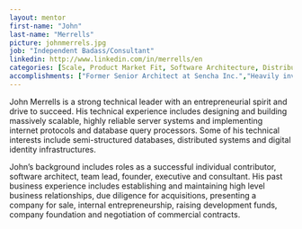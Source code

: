 ```yaml
---
layout: mentor
first-name: "John"
last-name: "Merrells"
picture: johnmerrels.jpg
job: "Independent Badass/Consultant"
linkedin: http://www.linkedin.com/in/merrells/en
categories: [Scale, Product Market Fit, Software Architecture, Distributed Systems, Query Processors, Entrepreneurship, Business Development, Early Stage Investment, Late Stage Investment, Scaling, Database]
accomplishments: ["Former Senior Architect at Sencha Inc.","Heavily involved in advising early and late stage companies","Expert in bringing products to market"]
---
```

John Merrells is a strong technical leader with an entrepreneurial spirit and drive to succeed. His technical experience includes designing and building massively scalable, highly reliable server systems and implementing internet protocols and database query processors. Some of his technical interests include semi-structured databases, distributed systems and digital identity infrastructures.

John’s background includes roles as a successful individual contributor, software architect, team lead, founder, executive and consultant. His past business experience includes establishing and maintaining high level business relationships, due diligence for acquisitions, presenting a company for sale, internal entrepreneurship, raising development funds, company foundation and negotiation of commercial contracts.

